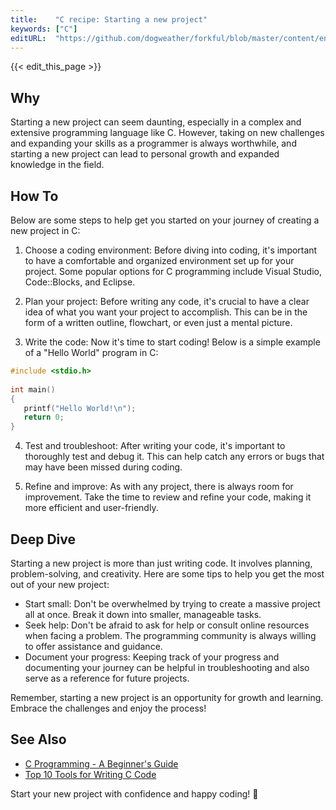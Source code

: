 ```yaml
---
title:    "C recipe: Starting a new project"
keywords: ["C"]
editURL:  "https://github.com/dogweather/forkful/blob/master/content/en/c/starting-a-new-project.md"
---
```


{{< edit_this_page >}}

## Why

Starting a new project can seem daunting, especially in a complex and extensive programming language like C. However, taking on new challenges and expanding your skills as a programmer is always worthwhile, and starting a new project can lead to personal growth and expanded knowledge in the field.

## How To

Below are some steps to help get you started on your journey of creating a new project in C:

1. Choose a coding environment:
Before diving into coding, it's important to have a comfortable and organized environment set up for your project. Some popular options for C programming include Visual Studio, Code::Blocks, and Eclipse.

2. Plan your project:
Before writing any code, it's crucial to have a clear idea of what you want your project to accomplish. This can be in the form of a written outline, flowchart, or even just a mental picture.

3. Write the code:
Now it's time to start coding! Below is a simple example of a "Hello World" program in C:

```C
#include <stdio.h>
 
int main()
{
   printf("Hello World!\n");
   return 0;
}
```

4. Test and troubleshoot:
After writing your code, it's important to thoroughly test and debug it. This can help catch any errors or bugs that may have been missed during coding.

5. Refine and improve:
As with any project, there is always room for improvement. Take the time to review and refine your code, making it more efficient and user-friendly.

## Deep Dive

Starting a new project is more than just writing code. It involves planning, problem-solving, and creativity. Here are some tips to help you get the most out of your new project:

- Start small: Don't be overwhelmed by trying to create a massive project all at once. Break it down into smaller, manageable tasks.
- Seek help: Don't be afraid to ask for help or consult online resources when facing a problem. The programming community is always willing to offer assistance and guidance.
- Document your progress: Keeping track of your progress and documenting your journey can be helpful in troubleshooting and also serve as a reference for future projects.

Remember, starting a new project is an opportunity for growth and learning. Embrace the challenges and enjoy the process!

## See Also

- [C Programming - A Beginner's Guide](https://www.programiz.com/c-programming)
- [Top 10 Tools for Writing C Code](https://stackify.com/top-10-tools-for-writing-c-code/)

Start your new project with confidence and happy coding! 🚀